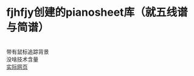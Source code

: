 <h1>fjhfjy创建的pianosheet库（就五线谱与简谱）</h1>
<br>带有鼠标追踪背景
<br>没啥技术含量
<br><a href="https://pianosheet.vercel.app/">实际网页</a>
